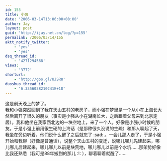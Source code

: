 ```yaml
---
id: 155
title: 小强
date: '2006-03-14T13:06:00+08:00'
author: Jay
layout: post
guid: 'http://ijay.net.cn/log/?p=155'
permalink: /2006/03/14/155
aktt_notify_twitter:
    - 'yes'
    - 'yes'
dsq_thread_id:
    - '4271294568'
views:
    - '3772'
shorturl:
    - 'http://goo.gl/UJSR8'
duoshuo_thread_id:
    - '6.3356038210241E+18'
---
```


<div>这是前天晚上的梦了。</div>
<div></div>
<div>我和小强突然回到了我在天山五村的老房子，而小强在梦里是一个从小在上海长大然后离开了很久的朋友（事实是小强从小在湖南长大，之后跟着父母来到北京定居）。我和他坐在我家西北边的一块空地上，来了一个人，好像是小强小时候的朋友。于是小强上前用很生硬的上海话（是那种很久没说的生疏）和那人聊起了天，我坐在旁边听着，他们说什么醒了之后就忘了 :sad: 。一会儿那人走了，于是小强开始和我聊（好像是普通话），说整个天山五村的变迁，说哪儿哪儿先建起来，哪儿哪儿后建起来，哪儿哪儿以前是块荒地，哪儿哪儿以前是个水坑……那架势好像比我还熟悉（我可是88年搬到的那儿 :!: ），聊着聊着就醒了……</div>